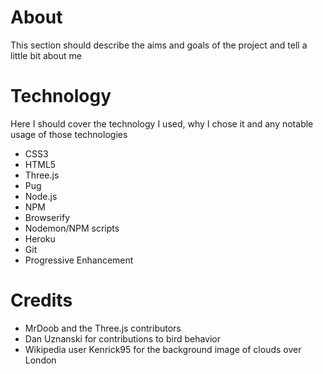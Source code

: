 # About
This section should describe the aims and goals of the project and tell a little bit about me


# Technology
Here I should cover the technology I used, why I chose it and any notable usage of those technologies

* CSS3
* HTML5
* Three.js
* Pug
* Node.js
* NPM
* Browserify
* Nodemon/NPM scripts
* Heroku
* Git
* Progressive Enhancement


# Credits

* MrDoob and the Three.js contributors
* Dan Uznanski for contributions to bird behavior
* Wikipedia user Kenrick95 for the background image of clouds over London
